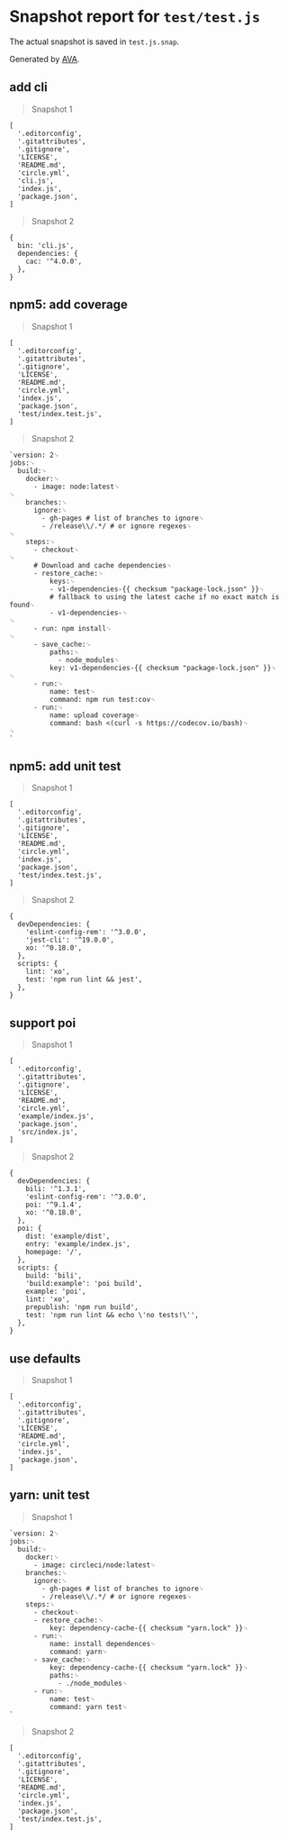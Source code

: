 # Snapshot report for `test/test.js`

The actual snapshot is saved in `test.js.snap`.

Generated by [AVA](https://ava.li).

## add cli

> Snapshot 1

    [
      '.editorconfig',
      '.gitattributes',
      '.gitignore',
      'LICENSE',
      'README.md',
      'circle.yml',
      'cli.js',
      'index.js',
      'package.json',
    ]

> Snapshot 2

    {
      bin: 'cli.js',
      dependencies: {
        cac: '^4.0.0',
      },
    }

## npm5: add coverage

> Snapshot 1

    [
      '.editorconfig',
      '.gitattributes',
      '.gitignore',
      'LICENSE',
      'README.md',
      'circle.yml',
      'index.js',
      'package.json',
      'test/index.test.js',
    ]

> Snapshot 2

    `version: 2␊
    jobs:␊
      build:␊
        docker:␊
          - image: node:latest␊
    ␊
        branches:␊
          ignore:␊
            - gh-pages # list of branches to ignore␊
            - /release\\/.*/ # or ignore regexes␊
    ␊
        steps:␊
          - checkout␊
    ␊
          # Download and cache dependencies␊
          - restore_cache:␊
              keys:␊
              - v1-dependencies-{{ checksum "package-lock.json" }}␊
              # fallback to using the latest cache if no exact match is found␊
              - v1-dependencies-␊
    ␊
          - run: npm install␊
    ␊
          - save_cache:␊
              paths:␊
                - node_modules␊
              key: v1-dependencies-{{ checksum "package-lock.json" }}␊
    ␊
          - run:␊
              name: test␊
              command: npm run test:cov␊
          - run:␊
              name: upload coverage␊
              command: bash <(curl -s https://codecov.io/bash)␊
    ␊
    `

## npm5: add unit test

> Snapshot 1

    [
      '.editorconfig',
      '.gitattributes',
      '.gitignore',
      'LICENSE',
      'README.md',
      'circle.yml',
      'index.js',
      'package.json',
      'test/index.test.js',
    ]

> Snapshot 2

    {
      devDependencies: {
        'eslint-config-rem': '^3.0.0',
        'jest-cli': '^19.0.0',
        xo: '^0.18.0',
      },
      scripts: {
        lint: 'xo',
        test: 'npm run lint && jest',
      },
    }

## support poi

> Snapshot 1

    [
      '.editorconfig',
      '.gitattributes',
      '.gitignore',
      'LICENSE',
      'README.md',
      'circle.yml',
      'example/index.js',
      'package.json',
      'src/index.js',
    ]

> Snapshot 2

    {
      devDependencies: {
        bili: '^1.3.1',
        'eslint-config-rem': '^3.0.0',
        poi: '^9.1.4',
        xo: '^0.18.0',
      },
      poi: {
        dist: 'example/dist',
        entry: 'example/index.js',
        homepage: '/',
      },
      scripts: {
        build: 'bili',
        'build:example': 'poi build',
        example: 'poi',
        lint: 'xo',
        prepublish: 'npm run build',
        test: 'npm run lint && echo \'no tests!\'',
      },
    }

## use defaults

> Snapshot 1

    [
      '.editorconfig',
      '.gitattributes',
      '.gitignore',
      'LICENSE',
      'README.md',
      'circle.yml',
      'index.js',
      'package.json',
    ]

## yarn: unit test

> Snapshot 1

    `version: 2␊
    jobs:␊
      build:␊
        docker:␊
          - image: circleci/node:latest␊
        branches:␊
          ignore:␊
            - gh-pages # list of branches to ignore␊
            - /release\\/.*/ # or ignore regexes␊
        steps:␊
          - checkout␊
          - restore_cache:␊
              key: dependency-cache-{{ checksum "yarn.lock" }}␊
          - run:␊
              name: install dependences␊
              command: yarn␊
          - save_cache:␊
              key: dependency-cache-{{ checksum "yarn.lock" }}␊
              paths:␊
                - ./node_modules␊
          - run:␊
              name: test␊
              command: yarn test␊
    `

> Snapshot 2

    [
      '.editorconfig',
      '.gitattributes',
      '.gitignore',
      'LICENSE',
      'README.md',
      'circle.yml',
      'index.js',
      'package.json',
      'test/index.test.js',
    ]
